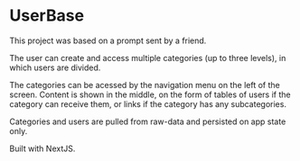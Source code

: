 # UserBase

This project was based on a prompt sent by a friend.

The user can create and access multiple categories (up to three levels), in which users are divided.

The categories can be acessed by the navigation menu on the left of the screen. Content is shown in the middle, on the form of tables of users if the category can receive them, or links if the category has any subcategories.

Categories and users are pulled from raw-data and persisted on app state only.

Built with NextJS.


